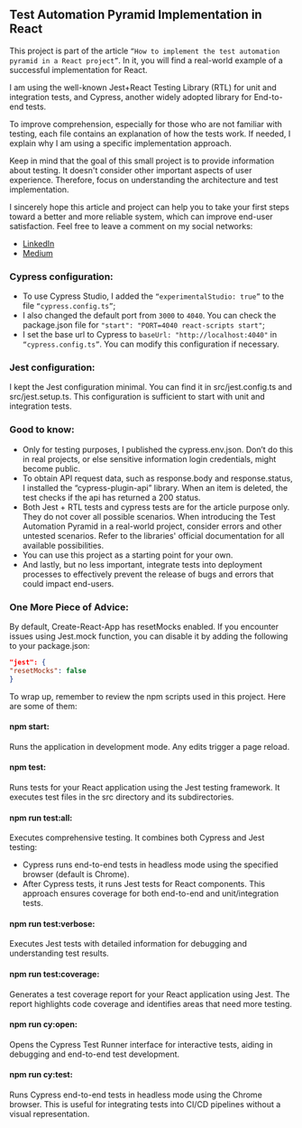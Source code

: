 ## Test Automation Pyramid Implementation in React

This project is part of the article `“How to implement the test automation pyramid in a React project”`. In it, you will find a real-world example of a successful implementation for React.

I am using the well-known Jest+React Testing Library (RTL) for unit and integration tests, and Cypress, another widely adopted library for End-to-end tests.

To improve comprehension, especially for those who are not familiar with testing, each file contains an explanation of how the tests work. If needed, I explain why I am using a specific implementation approach.

Keep in mind that the goal of this small project is to provide information about testing. It doesn't consider other important aspects of user experience. Therefore, focus on understanding the architecture and test implementation.

I sincerely hope this article and project can help you to take your first steps toward a better and more reliable system, which can improve end-user satisfaction. Feel free to leave a comment on my social networks:

- [LinkedIn](link-to-article)
- [Medium](link-to-article)

### Cypress configuration:

 - To use Cypress Studio, I added the `“experimentalStudio: true”` to the file `“cypress.config.ts”`;
 - I also changed the default port from `3000` to `4040`. You can check the package.json file for `"start": "PORT=4040 react-scripts start"`;
 - I set the base url to Cypress to `baseUrl: "http://localhost:4040"` in `“cypress.config.ts”`. You can modify this configuration if necessary.

### Jest configuration:

I kept the Jest configuration minimal. You can find it in src/jest.config.ts and src/jest.setup.ts. This configuration is sufficient to start with unit and integration tests.

### Good to know:

 - Only for testing purposes, I published the cypress.env.json. Don’t do this in real projects, or else sensitive information login credentials, might become public.
 - To obtain API request data, such as response.body and response.status, I installed the “cypress-plugin-api” library. When an item is deleted, the test checks if the api has returned a 200 status.
 - Both Jest + RTL tests and cypress tests are for the article purpose only. They do not cover all possible scenarios. When introducing the Test Automation Pyramid in a real-world project, consider errors and other untested scenarios. Refer to the libraries' official documentation for all available possibilities.
 - You can use this project as a starting point for your own.
 - And lastly, but no less important, integrate tests into deployment processes to effectively prevent the release of bugs and errors that could impact end-users.

### One More Piece of Advice:

By default, Create-React-App has resetMocks enabled. If you encounter issues using Jest.mock function, you can disable it by adding the following to your package.json:
```json
"jest": {
"resetMocks": false
}
```


To wrap up, remember to review the npm scripts used in this project. Here are some of them:

#### npm start: 
Runs the application in development mode. Any edits trigger a page reload.

#### npm test:
Runs tests for your React application using the Jest testing framework. It executes test files in the src directory and its subdirectories.

#### npm run test:all: 
Executes comprehensive testing. It combines both Cypress and Jest testing:
 - Cypress runs end-to-end tests in headless mode using the specified browser (default is Chrome).
 - After Cypress tests, it runs Jest tests for React components. This approach ensures coverage for both end-to-end and unit/integration tests.

#### npm run test:verbose: 
Executes Jest tests with detailed information for debugging and understanding test results.

#### npm run test:coverage:
Generates a test coverage report for your React application using Jest. The report highlights code coverage and identifies areas that need more testing.

#### npm run cy:open: 
Opens the Cypress Test Runner interface for interactive tests, aiding in debugging and end-to-end test development.

#### npm run cy:test: 
Runs Cypress end-to-end tests in headless mode using the Chrome browser. This is useful for integrating tests into CI/CD pipelines without a visual representation.
